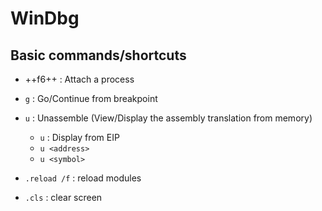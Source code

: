 # WinDbg

## Basic commands/shortcuts
* ++f6++ : Attach a process
* `g`  : Go/Continue from breakpoint
* `u` : Unassemble (View/Display the assembly translation from memory)
    * `u` : Display from EIP
    * `u <address>`
    * `u <symbol>`



* `.reload /f` : reload modules 
* `.cls` : clear screen
